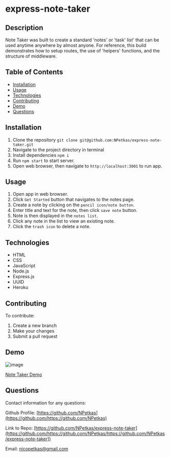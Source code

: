 # express-note-taker

## Description

  Note Taker was built to create a standard 'notes' or 'task' list' that can be used anytime 
  anywhere by almost anyone. For reference, this build demonstrates how to setup routes, the use of 
  'helpers' functions, and the structure of middleware.


## Table of Contents

- [Installation](#installation)
- [Usage](#usage)
- [Technologies](#technologies)
- [Contributing](#contributing)
- [Demo](#demo)
- [Questions](#questions)


## Installation

1. Clone the repository `git clone git@github.com:NPetkas/express-note-taker.git`
2. Navigate to the project directory in terminal
3. Install dependencies `npm i`
4. Run `npm start` to start server.
5. Open web browser, then navigate to `http://localhost:3001` to run app.


## Usage

1. Open app in web browser.
2. Click `Get Started` button that navigates to the notes page.
3. Create a note by clicking on the `pencil icon/note button`.
4. Enter title and text for the note, then click `save note` button.
5. Note is then displayed in the `notes list`.
6. Click any note in the list to view an existing note.
7. Click the `trash icon` to delete a note.


## Technologies

- HTML
- CSS
- JavaScript
- Node.js
- Express.js
- UUID
- Heroku


## Contributing

To contribute:

1. Create a new branch
2. Make your changes
3. Submit a pull request


## Demo

![image](Assets/note-taker-demo.gif)

[Note Taker Demo][def]

[def]: https://drive.google.com/file/d/1A2I6YKDeMp3DWgkEHOoyjRdarxlcfLiw/view


## Questions

Contact information for any questions:

Github Profile: [https://github.com/NPetkas](https://github.com/https://github.com/NPetkas)

Link to Repo: [https://github.com/NPetkas/express-note-taker](https://github.com/https://github.com/NPetkas/https://github.com/NPetkas/express-note-taker])

Email: [nicopetkas@gmail.com](nicopetkas@gmail.com)